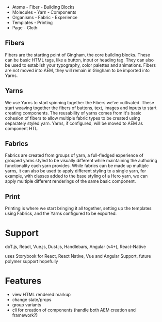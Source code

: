 * Atoms - Fiber - Building Blocks
* Molecules - Yarn - Components
* Organisms - Fabric - Experience
* Templates - Printing
* Page - Cloth

## Fibers
Fibers are the starting point of Gingham, the core building blocks. These can be basic HTML tags, like a button, input or heading tag. They can also be used to establish your typography, color palettes and animations. Fibers are not moved into AEM, they will remain in Gingham to be imported into Yarns.

## Yarns
We use Yarns to start spinning together the Fibers we've cultivated. These start weaving together the fibers of buttons, text, images and inputs to start creating components. The reusability of yarns comes from it's basic cohesion of fibers to allow multiple fabric types to be created using separately styled yarn. Yarns, if configured, will be moved to AEM as component HTL.

## Fabrics
Fabrics are created from groups of yarn, a full-fledged experience of grouped yarns styled to be visually different while maintaining the authoring functionality each yarn provides. While fabrics can be made up multiple yarns, it can also be used to apply different styling to a single yarn, for example, with classes added to the base styling of a Hero yarn, we can apply multiple different renderings of the same basic component.

## Print
Printing is where we start bringing it all together, setting up the templates using Fabrics, and the Yarns configured to be exported.



# Support
doT.js, React, Vue.js, Dust.js, Handlebars, Angular (v4+), React-Native

uses Storybook for React, React Native, Vue and Angular Support, future polymer support hopefully

# Features
* view HTML rendered markup
* change state/props
* group variants
* cli for creation of components (handle both AEM creation and framework?)

